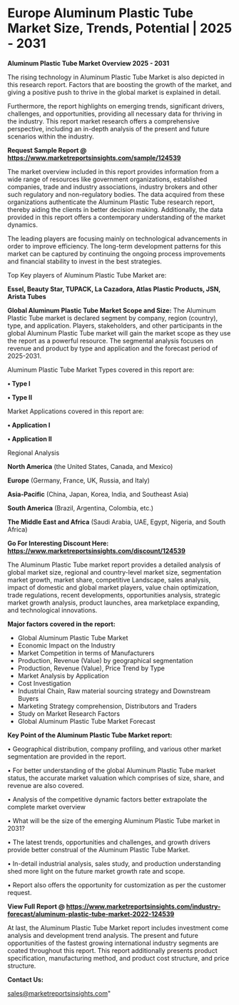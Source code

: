 # Europe Aluminum Plastic Tube Market Size, Trends, Potential | 2025 - 2031

<Strong> Aluminum Plastic Tube Market Overview 2025 - 2031</strong>

The rising technology in Aluminum Plastic Tube Market is also depicted in this research report. Factors that are boosting the growth of the market, and giving a positive push to thrive in the global market is explained in detail.

Furthermore, the report highlights on emerging trends, significant drivers, challenges, and opportunities, providing all necessary data for thriving in the industry. This report market research offers a comprehensive perspective, including an in-depth analysis of the present and future scenarios within the industry.

<strong>Request Sample Report @ <a href=https://www.marketreportsinsights.com/sample/124539>https://www.marketreportsinsights.com/sample/124539</a></strong>

The market overview included in this report provides information from a wide range of resources like government organizations, established companies, trade and industry associations, industry brokers and other such regulatory and non-regulatory bodies. The data acquired from these organizations authenticate the Aluminum Plastic Tube research report, thereby aiding the clients in better decision making. Additionally, the data provided in this report offers a contemporary understanding of the market dynamics.

The leading players are focusing mainly on technological advancements in order to improve efficiency. The long-term development patterns for this market can be captured by continuing the ongoing process improvements and financial stability to invest in the best strategies.

Top Key players of Aluminum Plastic Tube Market are:

<strong>Essel, Beauty Star, TUPACK, La Cazadora, Atlas Plastic Products, JSN, Arista Tubes</strong>

<strong><b>Global Aluminum Plastic Tube Market Scope and Size:</b></strong>
The Aluminum Plastic Tube market is declared segment by company, region (country), type, and application. Players, stakeholders, and other participants in the global Aluminum Plastic Tube market will gain the market scope as they use the report as a powerful resource. The segmental analysis focuses on revenue and product by type and application and the forecast period of 2025-2031.

Aluminum Plastic Tube Market Types covered in this report are:

<strong>• Type I

• Type II</strong>

Market Applications covered in this report are:

<strong>• Application I

• Application II</strong> 

Regional Analysis

<strong>North America</strong> (the United States, Canada, and Mexico)

<strong>Europe</strong> (Germany, France, UK, Russia, and Italy)

<strong>Asia-Pacific</strong> (China, Japan, Korea, India, and Southeast Asia)

<strong>South America</strong> (Brazil, Argentina, Colombia, etc.)

<strong>The Middle East and Africa</strong> (Saudi Arabia, UAE, Egypt, Nigeria, and South Africa)

<strong>Go For Interesting Discount Here: <a href=https://www.marketreportsinsights.com/discount/124539>https://www.marketreportsinsights.com/discount/124539</a></strong>

The Aluminum Plastic Tube market report provides a detailed analysis of global market size, regional and country-level market size, segmentation market growth, market share, competitive Landscape, sales analysis, impact of domestic and global market players, value chain optimization, trade regulations, recent developments, opportunities analysis, strategic market growth analysis, product launches, area marketplace expanding, and technological innovations.

<strong><b>Major factors covered in the report:</b></strong>
<ul>
  <li>Global Aluminum Plastic Tube Market </li>
  <li>Economic Impact on the Industry</li>
  <li>Market Competition in terms of Manufacturers</li>
  <li>Production, Revenue (Value) by geographical segmentation</li>
  <li>Production, Revenue (Value), Price Trend by Type</li>
  <li>Market Analysis by Application</li>
  <li>Cost Investigation</li>
  <li>Industrial Chain, Raw material sourcing strategy and Downstream Buyers</li>
  <li>Marketing Strategy comprehension, Distributors and Traders</li>
  <li>Study on Market Research Factors</li>
  <li>Global Aluminum Plastic Tube Market Forecast</li>
</ul>

<strong><b>Key Point of the Aluminum Plastic Tube Market report:</b></strong>

• Geographical distribution, company profiling, and various other market segmentation are provided in the report.

• For better understanding of the global Aluminum Plastic Tube market status, the accurate market valuation which comprises of size, share, and revenue are also covered.

• Analysis of the competitive dynamic factors better extrapolate the complete market overview

• What will be the size of the emerging Aluminum Plastic Tube market in 2031?

• The latest trends, opportunities and challenges, and growth drivers provide better construal of the Aluminum Plastic Tube Market.

• In-detail industrial analysis, sales study, and production understanding shed more light on the future market growth rate and scope.

• Report also offers the opportunity for customization as per the customer request.

<strong><b>View Full Report @ <a href=https://www.marketreportsinsights.com/industry-forecast/aluminum-plastic-tube-market-2022-124539>https://www.marketreportsinsights.com/industry-forecast/aluminum-plastic-tube-market-2022-124539</a></b></strong>


At last, the Aluminum Plastic Tube Market report includes investment come analysis and development trend analysis. The present and future opportunities of the fastest growing international industry segments are coated throughout this report. This report additionally presents product specification, manufacturing method, and product cost structure, and price structure.

<strong>Contact Us:</strong>

sales@marketreportsinsights.com"
